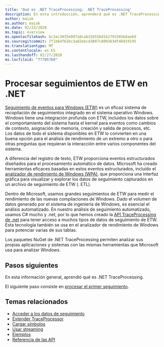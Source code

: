 ```yaml
---
title: 'Qué es .NET TraceProcessing: .NET TraceProcessing'
description: En esta introducción, aprenderá qué es .NET TraceProcessing.
author: maiak
ms.author: maiak
ms.date: 02/23/2020
ms.topic: overview
ms.openlocfilehash: bc2ec3035e097a8cab15b556d1b1793385b8aeb9
ms.sourcegitcommit: 7f1b64f62bc3a82ebcd3807c809363df46919195
ms.translationtype: MT
ms.contentlocale: es-ES
ms.lasthandoff: 02/27/2020
ms.locfileid: "77705760"
---
```

# <a name="process-etw-traces-in-net"></a>Procesar seguimientos de ETW en .NET

[Seguimiento de eventos para Windows (ETW)](https://docs.microsoft.com/windows/win32/etw/event-tracing-portal) es un eficaz sistema de recopilación de seguimientos integrado en el sistema operativo Windows. Windows tiene una integración profunda con ETW, incluidos los datos sobre el comportamiento del sistema hasta el kernel para eventos como cambios de contexto, asignación de memoria, creación y salida de procesos, etc. Los datos de todo el sistema disponibles en ETW lo convierten en una buena opción para el análisis de rendimiento de un extremo a otro o para otras preguntas que requieran la interacción entre varios componentes del sistema.

A diferencia del registro de texto, ETW proporciona eventos estructurados diseñados para el procesamiento automático de datos. Microsoft ha creado herramientas eficaces basadas en estos eventos estructurados, incluido el [analizador de rendimiento de Windows (WPA)](https://docs.microsoft.com/windows-hardware/test/wpt/windows-performance-analyzer), que proporciona una interfaz gráfica para visualizar y explorar los datos de seguimiento capturados en un archivo de seguimiento de ETW (. ETL).

Dentro de Microsoft, usamos grandes seguimientos de ETW para medir el rendimiento de las nuevas compilaciones de Windows. Dado el volumen de datos generado por el sistema de ingeniería de Windows, es esencial el análisis automatizado. En nuestro análisis de seguimiento automatizado, usamos C# mucho y .net, por lo que hemos creado la [API TraceProcessing de .net](https://www.nuget.org/packages/Microsoft.Windows.EventTracing.Processing.All) para tener acceso a muchos tipos de datos de seguimiento de ETW. Esta tecnología también se usa en el analizador de rendimiento de Windows para potenciar varias de sus tablas.

Los paquetes NuGet de .NET TraceProcessing permiten analizar sus propias aplicaciones y sistemas con las mismas herramientas que Microsoft usa para analizar Windows.

## <a name="next-steps"></a>Pasos siguientes

En esta información general, aprendió qué es .NET TraceProcessing.

El siguiente paso consiste en [procesar el primer seguimiento](quickstart.md).

## <a name="related-topics"></a>Temas relacionados

* [Acceder a los datos de seguimiento](tutorial.md)
* [Extender TraceProcessor](extensibility.md)
* [Cargar símbolos](symbols.md)
* [Usar streaming](streaming.md)
* [Ejemplos](https://github.com/microsoft/eventtracing-processing-samples)
* [Referencia de las API](reference.md)
